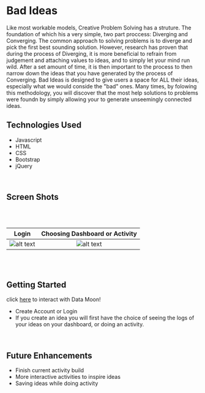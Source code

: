 
# Bad Ideas

Like most workable models, Creative Problem Solving has a struture. The foundation of which his a very simple, two part proccess: Diverging and Converging. The common approach to solving problems is to diverge and pick the first best sounding solution. However, research has proven that during the process of Diverging, it is more beneficial to refrain from judgement and attaching values to ideas, and to simply let your mind run wild. After a set amount of time, it is then important to the process to then narrow down the ideas that you have generated by the process of Converging. Bad Ideas is designed to give users a space for ALL their ideas, especially what we would conside the "bad" ones. Many times, by folowing this methodology, you will discover that the most help solutions to problems were foundn by simply allowing your to generate unseemingly connected ideas.
<br>

## Technologies Used 


- Javascript
- HTML
- CSS
- Bootstrap
- jQuery  
<br>

## Screen Shots
<br>

<br>

Login         |  Choosing Dashboard or Activity
:-------------------------:|:-------------------------:
![alt text](https://i.imgur.com/ZCX4dNy.png)  |  ![alt text](https://i.imgur.com/pWu0Wuu.png)

<br>
<br>


## Getting Started  

click [here](https://bad-ideas-app.herokuapp.com/) to interact with Data Moon!

- Create Account or Login
- If you create an idea you will first have the choice of seeing the logs of your ideas on your dashboard, or doing an activity.



<br>

## Future Enhancements

- Finish current activity build
- More interactive activities to inspire ideas
- Saving ideas while doing activity